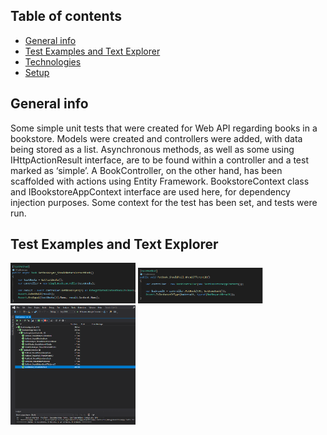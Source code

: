 ## Table of contents
* [General info](#general-info)
* [Test Examples and Text Explorer](#Test-examples-and-test-explorer)
* [Technologies](#technologies)
* [Setup](#setup)

## General info
Some simple unit tests that were created for Web API regarding books in a bookstore. Models were created and controllers were added, with data being stored as a list.  Asynchronous methods, as well as some using IHttpActionResult interface, are to be found within a controller and a test marked as ‘simple’.
A BookController, on the other hand, has been scaffolded with actions using Entity Framework. BookstoreContext class and IBookstoreAppContext interface are used here, for dependency injection purposes. Some context for the test has been set, and tests were run. 

## Test Examples and Text Explorer
<img src="/screenshots/Screen_1.PNG" width="200px" /> 
<img src="/screenshots/Screen_2.PNG" width="200px" /> 
<img src="/screenshots/Screen1.PNG" width="200px" /> 
